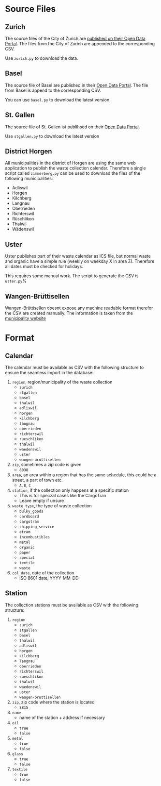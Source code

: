 # Source Files

## Zurich

The source files of the City of Zurich are [published on their Open Data Portal](https://data.stadt-zuerich.ch/dataset?tags=entsorgung).
The files from the City of Zurich are appended to the corresponding CSV.

Use `zurich.py` to download the data.

## Basel

The source file of Basel are published in their [Open Data Portal](https://data.bs.ch/explore/dataset/100096/).
The file from Basel is append to the corresponding CSV.

You can use `basel.py` to download the latest version.

## St. Gallen

The source file of St. Gallen ist publihsed on their [Open Data Portal](https://daten.stadt.sg.ch/explore/dataset/abfuhrdaten-stadt-stgallen/).

Use `stgallen.py` to download the latest version

## District Horgen

All municipalities in the district of Horgen are using the same web application to publish the waste collection calendar.
Therefore a single script called `zimmerberg.py` can be used to download the files of the following municipalities:

- Adliswil
- Horgen
- Kilchberg
- Langnau
- Oberrieden
- Richterswil
- Rüschlikon
- Thalwil
- Wädenswil

## Uster

Uster publishes part of their waste calendar as ICS file, but normal waste and organic have a simple rule (weekly on weekday X in area Z).
Therefore all dates must be checked for holidays.

This requires some manual work.
The script to generate the CSV is `uster.py`%

## Wangen-Brüttisellen

Wangen-Brüttisellen doesnt expose any machine readable format therefor the CSV are created manually.
The information is taken from the [municipality website](https://www.wangen-bruettisellen.ch/de/verwaltung/abfall)

# Format

## Calendar

The calendar must be available as CSV with the following structure to ensure the seamless import in the database:

1. `region`, region/municipality of the waste collection
    - `zurich`
    - `stgallen`
    - `basel`
    - `thalwil`
    - `adliswil`
    - `horgen`
    - `kilchberg`
    - `langnau`
    - `oberrieden`
    - `richterswil`
    - `rueschlikon`
    - `thalwil`
    - `waedenswil`
    - `uster`
    - `wangen-bruttisellen`
2. `zip`, sometimes a zip code is given
    - `8038`
3. `area`, an area within a region that has the same schedule, this could be a street, a part of town etc.
    - `A`, `B`, `C`
4. `station`, if the collection only happens at a specific station
    - This is for speczal cases like the CargoTran
    - Leave empty if unsure
5. `waste_type`, the type of waste collection
    - `bulky_goods`
    - `cardboard`
    - `cargotram`
    - `chipping_service`
    - `etram`
    - `incombustibles`
    - `metal`
    - `organic`
    - `paper`
    - `special`
    - `textile`
    - `waste`
6. `col_date`, date of the collection
    - ISO 8601 date, YYYY-MM-DD

## Station

The collection stations must be available as CSV with the following structure:

1. `region`
    - `zurich`
    - `stgallen`
    - `basel`
    - `thalwil`
    - `adliswil`
    - `horgen`
    - `kilchberg`
    - `langnau`
    - `oberrieden`
    - `richterswil`
    - `rueschlikon`
    - `thalwil`
    - `waedenswil`
    - `uster`
    - `wangen-bruttisellen`
2. `zip`, zip code where the station is located
    - `8815`
3. `name`
    - name of the station + address if necessary
4. `oil`
    - `true`
    - `false`
5. `metal`
    - `true`
    - `false`
6. `glass`
    - `true`
    - `false`
7. `textile`
    - `true`
    - `false`
